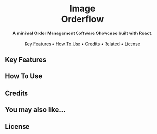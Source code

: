 <h1 align="center">
  <br>
  Image
  <br>
  Orderflow
  <br>
</h1>

<h4 align="center">A minimal Order Management Software Showcase built with React.</h4>

<p align="center">
  <a href="#key-features">Key Features</a> •
  <a href="#how-to-use">How To Use</a> •
  <a href="#credits">Credits</a> •
  <a href="#related">Related</a> •
  <a href="#license">License</a>
</p>

## Key Features

## How To Use

## Credits

## You may also like...

## License